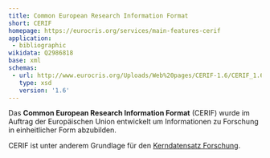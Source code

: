 ```yaml
---
title: Common European Research Information Format
short: CERIF
homepage: https://eurocris.org/services/main-features-cerif
application:
 - bibliographic
wikidata: Q2986818
base: xml
schemas:
 - url: http://www.eurocris.org/Uploads/Web%20pages/CERIF-1.6/CERIF_1.6_2.xsd
   type: xsd
   version: '1.6'
---
```


Das **Common European Research Information Format** (CERIF) wurde im Auftrag der Europäischen Union entwickelt um Informationen zu Forschung in einheitlicher Form abzubilden.

CERIF ist unter anderem Grundlage für den [Kerndatensatz Forschung](kdsf).
